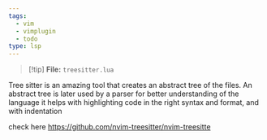 ```yaml
---
tags:
  - vim
  - vimplugin
  - todo
type: lsp
---
```

>[!tip] **File:** `treesitter.lua`

Tree sitter is an amazing tool that creates an abstract tree of the files. An abstract tree is later used by a parser for better understanding of the language it helps with highlighting code in the right syntax and format, and with indentation

check here https://github.com/nvim-treesitter/nvim-treesitte
